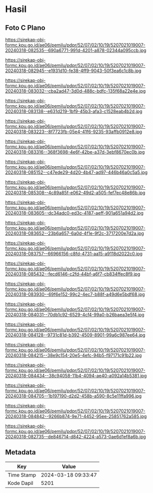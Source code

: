 # Hasil

## Foto C Plano

https://sirekap-obj-formc.kpu.go.id/ae06/pemilu/pdpr/52/07/02/10/19/5207021019007-20240318-082535--690a6771-991d-4201-a878-02344a095ccb.jpg

https://sirekap-obj-formc.kpu.go.id/ae06/pemilu/pdpr/52/07/02/10/19/5207021019007-20240318-082945--e1931d10-fe38-4ff9-9043-50f3ea6c1c8b.jpg

https://sirekap-obj-formc.kpu.go.id/ae06/pemilu/pdpr/52/07/02/10/19/5207021019007-20240318-083032--cba2ad47-3d0d-488c-bdfc-135f68a22e4e.jpg

https://sirekap-obj-formc.kpu.go.id/ae06/pemilu/pdpr/52/07/02/10/19/5207021019007-20240318-083138--e631d219-1bf9-45b3-afa3-c1528eab4b2d.jpg

https://sirekap-obj-formc.kpu.go.id/ae06/pemilu/pdpr/52/07/02/10/19/5207021019007-20240318-083223--8f7723fb-05e4-41f6-9235-93affb0912e8.jpg

https://sirekap-obj-formc.kpu.go.id/ae06/pemilu/pdpr/52/07/02/10/19/5207021019007-20240318-083316--368f3698-4e6f-42be-a37d-3ebf8670ec0b.jpg

https://sirekap-obj-formc.kpu.go.id/ae06/pemilu/pdpr/52/07/02/10/19/5207021019007-20240318-085152--c47ede29-4d20-4b47-ad97-446b46a0c5a5.jpg

https://sirekap-obj-formc.kpu.go.id/ae06/pemilu/pdpr/52/07/02/10/19/5207021019007-20240318-085308--4c89a85f-e062-49d2-a505-fef7ec48e86b.jpg

https://sirekap-obj-formc.kpu.go.id/ae06/pemilu/pdpr/52/07/02/10/19/5207021019007-20240318-083605--dc34adc0-ed3c-4187-aeff-901a651a94d2.jpg

https://sirekap-obj-formc.kpu.go.id/ae06/pemilu/pdpr/52/07/02/10/19/5207021019007-20240318-083652--23b6a657-6a0d-4f1e-9f2c-3717200e7d2a.jpg

https://sirekap-obj-formc.kpu.go.id/ae06/pemilu/pdpr/52/07/02/10/19/5207021019007-20240318-083757--66966156-c8fd-4731-aa15-a9118d2022c0.jpg

https://sirekap-obj-formc.kpu.go.id/ae06/pemilu/pdpr/52/07/02/10/19/5207021019007-20240318-085432--fecd6146-c2fd-44bf-a6f7-cb834ffec8f9.jpg

https://sirekap-obj-formc.kpu.go.id/ae06/pemilu/pdpr/52/07/02/10/19/5207021019007-20240318-083930--69f6e152-99c2-4ec7-b88f-a49d6e5bdf68.jpg

https://sirekap-obj-formc.kpu.go.id/ae06/pemilu/pdpr/52/07/02/10/19/5207021019007-20240318-084031--70db1c92-6529-4cf4-99a0-b26baea3e5f4.jpg

https://sirekap-obj-formc.kpu.go.id/ae06/pemilu/pdpr/52/07/02/10/19/5207021019007-20240318-084128--9731c81d-b392-4509-8901-99a6c987ee64.jpg

https://sirekap-obj-formc.kpu.go.id/ae06/pemilu/pdpr/52/07/02/10/19/5207021019007-20240318-084215--38e9c154-20e5-4efc-94b5-f97171c91b22.jpg

https://sirekap-obj-formc.kpu.go.id/ae06/pemilu/pdpr/52/07/02/10/19/5207021019007-20240318-084434--38c94058-11b4-4094-ae40-a092a14b5381.jpg

https://sirekap-obj-formc.kpu.go.id/ae06/pemilu/pdpr/52/07/02/10/19/5207021019007-20240318-084705--1b197190-d2d2-458b-a590-8c5e11ffa996.jpg

https://sirekap-obj-formc.kpu.go.id/ae06/pemilu/pdpr/52/07/02/10/19/5207021019007-20240318-084842--9266b874-9e71-4452-95ee-25851762a585.jpg

https://sirekap-obj-formc.kpu.go.id/ae06/pemilu/pdpr/52/07/02/10/19/5207021019007-20240318-082735--de846714-d842-4224-a573-0ae6d1ef8a6b.jpg


## Metadata

| Key        | Value               |
| ---------- | ------------------- |
| Time Stamp | 2024-03-18 09:33:47 |
| Kode Dapil | 5201                |



